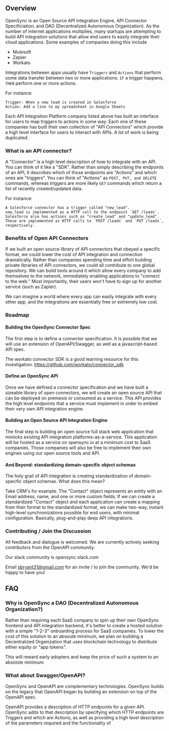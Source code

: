 ## Overview
OpenSync is an Open Source API integration Engine, API Connector Specificiation, and DAO (Decentralized Autonomous Organization). As the number of internet applications multiplies,
many startups are attempting to build API integration solutions that allow end users to easily integrate their cloud applications. Some examples of companies doing this include

* Mulesoft
* Zapier
* Workato

Integrations between apps usually have `Triggers` and `Actions` that perform some data transfer between two or more applications. `IF` a trigger happens, `THEN` perform one or more actions.

For instance:

```
Trigger: When a new lead is created in Salesforce
Action: Add a line to my spreadsheet in Google Sheets
```

Each API Integration Platform company listed above has built an interface for users to map triggers to actions in some way. Each one of these companies has built their own collection of "API Connectors" which provide a high level interface for users to interact with APIs. A lot of work is being duplicated.

### What is an API connector?

A "Connector" is a high level description of how to integrate with an API. You can think of it like a "SDK". Rather than simply describing the endpoints of an API, it describes which of those endpoints
are "Actions" and which ones are "triggers". You can think of "Actions" as `POST, PUT, and DELETE` commands, whereas triggers are more likely `GET` commands which return a list of recently created/updated data.

For instance:
```
A Salesforce connector has a trigger called "new_lead".
new_lead is implemented as a HTTP call to the endpoint `GET /leads`.
Salesforce also has actions such as "create_lead" and "update_lead".
These are implemented as HTTP calls to `POST /leads` and `PUT /leads`, respectively.
```

### Benefits of Open API Connectors

If we built an open source library of API connectors that obeyed a specific format, we could lower the cost of API integration and connection dramatically. Rather than companies
spending time and effort building private libraries of API connectors, we could all contribute to one global repository. We can build tools around it which allow every company to
add themselves to the network, immediately enabling applications to "connect to the web." Most importantly, their users won't have to sign up for another service (such as Zapier).

We can imagine a world where every app can easily integrate with every other app, and the integrations are essentially free or extremely low cost.

### Roadmap

#### Building the OpenSync Connector Spec
The first step is to define a connector specification. It is possible that we will use an extension of OpenAPI/Swagger, as well as a javascript-based API spec.

The workato connector SDK is a good learning resource for this investigation.
https://github.com/workato/connector_sdk

#### Define an OpenSync API
Once we have defined a connector specification and we have built a sizeable library of open connectors, we will create an open source API that can be deployed on premesis or consumed as a service. This API provides the high level endpoints that a service must implement in order to embed their very own API integration engine.

#### Building an Open Source API Integration Engine
The final step is building an open source full stack web application that mimicks existing API integration platforms-as-a-service. This application will be hosted as a service on opensync.io at a minimum
cost to SaaS companies. Those companies will also be free to implement their own engines using our open source tools and API.

#### And Beyond: standardizing domain-specific object schemas
The holy grail of API integration is creating standardization of domain-specific object schemas. What does this mean?

Take CRM's for example. The "Contact" object represents an entity with an Email address, name, and one or more custom fields. If we can create a standardized "Contact" object and each application can create a mapping from their format to the standardized format, we can make two-way, instant high-level synchronizations possible for end users, with minimal configuration. Basically, plug-and-play deep API integrations.

### Contributing / Join the Discussion
All feedback and dialogue is welcomed. We are currently actively seeking contributors from the OpenAPI community.

Our slack community is opensync.slack.com

Email sbryant31@gmail.com for an invite / to join the community. We'd be happy to have you!

## FAQ

### Why is OpenSync a DAO (Decentralized Autonomous Organization?)
Rather than requiring each SaaS company to spin up their own OpenSync frontend and API integration backend, it's better to create a hosted solution with a simple "1-2-3" onboarding process for SaaS
companies. To lower the cost of this solution to an absoute minimum, we plan on building a Decentralized Organization that uses blockchain technology to distribute either equity or "app tokens".

This will reward early adopters and keep the price of such a system to an absolute minimum.

### What about Swagger/OpenAPI?

OpenSync and OpenAPI are complementary technologies. OpenSync builds on the legacy that OpenAPI began by building an extension on top of the OpenAPI spec.

OpenAPI provides a description of HTTP endpoints for a given API. OpenSync adds to that description by specifying which HTTP endpoints are Triggers and which are Actions, as well as providing
a high level description of the parameters required and the functionality of

